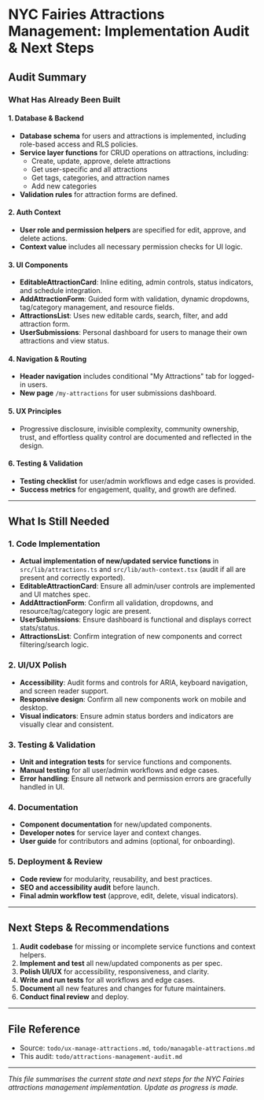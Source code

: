 # NYC Fairies Attractions Management: Implementation Audit & Next Steps

## Audit Summary

### What Has Already Been Built

#### 1. Database & Backend
- **Database schema** for users and attractions is implemented, including role-based access and RLS policies.
- **Service layer functions** for CRUD operations on attractions, including:
  - Create, update, approve, delete attractions
  - Get user-specific and all attractions
  - Get tags, categories, and attraction names
  - Add new categories
- **Validation rules** for attraction forms are defined.

#### 2. Auth Context
- **User role and permission helpers** are specified for edit, approve, and delete actions.
- **Context value** includes all necessary permission checks for UI logic.

#### 3. UI Components
- **EditableAttractionCard**: Inline editing, admin controls, status indicators, and schedule integration.
- **AddAttractionForm**: Guided form with validation, dynamic dropdowns, tag/category management, and resource fields.
- **AttractionsList**: Uses new editable cards, search, filter, and add attraction form.
- **UserSubmissions**: Personal dashboard for users to manage their own attractions and view status.

#### 4. Navigation & Routing
- **Header navigation** includes conditional "My Attractions" tab for logged-in users.
- **New page** `/my-attractions` for user submissions dashboard.

#### 5. UX Principles
- Progressive disclosure, invisible complexity, community ownership, trust, and effortless quality control are documented and reflected in the design.

#### 6. Testing & Validation
- **Testing checklist** for user/admin workflows and edge cases is provided.
- **Success metrics** for engagement, quality, and growth are defined.

---

## What Is Still Needed

### 1. Code Implementation
- **Actual implementation of new/updated service functions** in `src/lib/attractions.ts` and `src/lib/auth-context.tsx` (audit if all are present and correctly exported).
- **EditableAttractionCard**: Ensure all admin/user controls are implemented and UI matches spec.
- **AddAttractionForm**: Confirm all validation, dropdowns, and resource/tag/category logic are present.
- **UserSubmissions**: Ensure dashboard is functional and displays correct stats/status.
- **AttractionsList**: Confirm integration of new components and correct filtering/search logic.

### 2. UI/UX Polish
- **Accessibility**: Audit forms and controls for ARIA, keyboard navigation, and screen reader support.
- **Responsive design**: Confirm all new components work on mobile and desktop.
- **Visual indicators**: Ensure admin status borders and indicators are visually clear and consistent.

### 3. Testing & Validation
- **Unit and integration tests** for service functions and components.
- **Manual testing** for all user/admin workflows and edge cases.
- **Error handling**: Ensure all network and permission errors are gracefully handled in UI.

### 4. Documentation
- **Component documentation** for new/updated components.
- **Developer notes** for service layer and context changes.
- **User guide** for contributors and admins (optional, for onboarding).

### 5. Deployment & Review
- **Code review** for modularity, reusability, and best practices.
- **SEO and accessibility audit** before launch.
- **Final admin workflow test** (approve, edit, delete, visual indicators).

---

## Next Steps & Recommendations

1. **Audit codebase** for missing or incomplete service functions and context helpers.
2. **Implement and test** all new/updated components as per spec.
3. **Polish UI/UX** for accessibility, responsiveness, and clarity.
4. **Write and run tests** for all workflows and edge cases.
5. **Document** all new features and changes for future maintainers.
6. **Conduct final review** and deploy.

---

## File Reference
- Source: `todo/ux-manage-attractions.md`, `todo/managable-attractions.md`
- This audit: `todo/attractions-management-audit.md`

---

*This file summarises the current state and next steps for the NYC Fairies attractions management implementation. Update as progress is made.*
